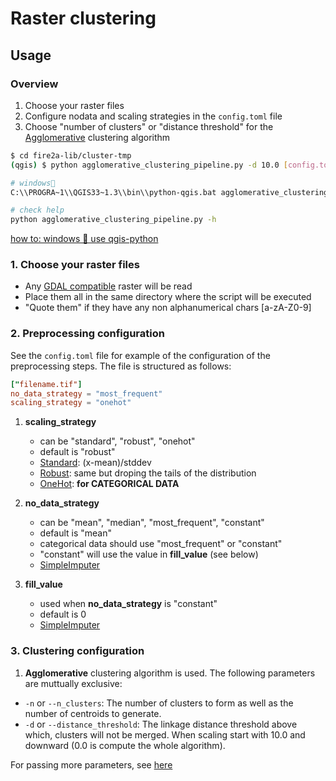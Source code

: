# Raster clustering
## Usage
### Overview
1. Choose your raster files
2. Configure nodata and scaling strategies in the `config.toml` file
3. Choose "number of clusters" or "distance threshold" for the [Agglomerative](https://scikit-learn.org/stable/modules/generated/sklearn.cluster.AgglomerativeClustering.html) clustering algorithm

```bash
$ cd fire2a-lib/cluster-tmp
(qgis) $ python agglomerative_clustering_pipeline.py -d 10.0 [config.toml]

# windows💩
C:\\PROGRA~1\\QGIS33~1.3\\bin\\python-qgis.bat agglomerative_clustering_pipeline.py -d 10.0

# check help
python agglomerative_clustering_pipeline.py -h
```
[how to: windows 💩 use qgis-python](https://github.com/fire2a/fire2a-lib/tree/main/qgis-launchers)

### 1. Choose your raster files
- Any [GDAL compatible](https://gdal.org/en/latest/drivers/raster/index.html) raster will be read
- Place them all in the same directory where the script will be executed
- "Quote them" if they have any non alphanumerical chars [a-zA-Z0-9]

### 2. Preprocessing configuration
See the `config.toml` file for example of the configuration of the preprocessing steps. The file is structured as follows:

```toml
["filename.tif"]
no_data_strategy = "most_frequent"
scaling_strategy = "onehot"
```

1. __scaling_strategy__
   - can be "standard", "robust", "onehot"
   - default is "robust"
   - [Standard](https://scikit-learn.org/stable/modules/generated/sklearn.preprocessing.StandardScaler.html): (x-mean)/stddev
   - [Robust](https://scikit-learn.org/stable/modules/generated/sklearn.preprocessing.RobustScaler.html): same but droping the tails of the distribution
   - [OneHot](https://scikit-learn.org/stable/modules/generated/sklearn.preprocessing.OneHotEncoder.html): __for CATEGORICAL DATA__

2. __no_data_strategy__ 
   - can be "mean", "median", "most_frequent", "constant"
   - default is "mean"
   - categorical data should use "most_frequent" or "constant"
   - "constant" will use the value in __fill_value__ (see below)
   - [SimpleImputer](https://scikit-learn.org/stable/modules/generated/sklearn.impute.SimpleImputer.html)

3. __fill_value__ 
   - used when __no_data_strategy__ is "constant"
   - default is 0
   - [SimpleImputer](https://scikit-learn.org/stable/modules/generated/sklearn.impute.SimpleImputer.html)


### 3. Clustering configuration
1. __Agglomerative__ clustering algorithm is used. The following parameters are muttually exclusive:
- `-n` or `--n_clusters`: The number of clusters to form as well as the number of centroids to generate.
- `-d` or `--distance_threshold`: The linkage distance threshold above which, clusters will not be merged. When scaling start with 10.0 and downward (0.0 is compute the whole algorithm).

For passing more parameters, see [here](https://scikit-learn.org/stable/modules/generated/sklearn.cluster.AgglomerativeClustering.html)
